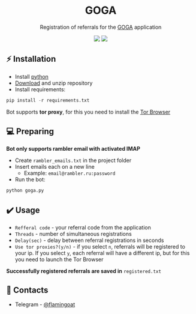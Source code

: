 <h1 align="center">GOGA</h1>

<p align="center">Registration of referrals for the <a href="https://goga.ai/">GOGA</a> application</p>
<p align="center">
<img src="https://img.shields.io/badge/python-3670A0?style=for-the-badge&logo=python&logoColor=ffdd54">
<img src="https://img.shields.io/badge/Tor-7D4698?style=for-the-badge&logo=Tor-Browser&logoColor=white">
</p>

## ⚡ Installation
+ Install [python](https://www.google.com/search?client=opera&q=how+install+python)
+ [Download](https://sites.northwestern.edu/researchcomputing/resources/downloading-from-github) and unzip repository
+ Install requirements:
```python
pip install -r requirements.txt
```
Bot supports **tor proxy**, for this you need to install the [Tor Browser](https://www.torproject.org/download/)

## 💻 Preparing
**Bot only supports rambler email with activated IMAP**
+ Create ```rambler_emails.txt``` in the project folder
+ Insert emails each on a new line
  + Example: ```email@rambler.ru:password```
+ Run the bot:
```python
python goga.py
```

## ✔️ Usage
+ ```Refferal code``` - your referral code from the application
+ ```Threads``` - number of simultaneous registrations
+ ```Delay(sec)``` - delay between referral registrations in seconds
+ ```Use tor proxies?(y/n)``` - if you select ```n```, referrals will be registered to your ip. If you select ```y```, each referral will have a different ip, but for this you need to launch the Tor Browser

**Successfully registered referrals are saved in** ```registered.txt```

## 📧 Contacts
+ Telegram - [@flamingoat](https://t.me/flamingoat)

